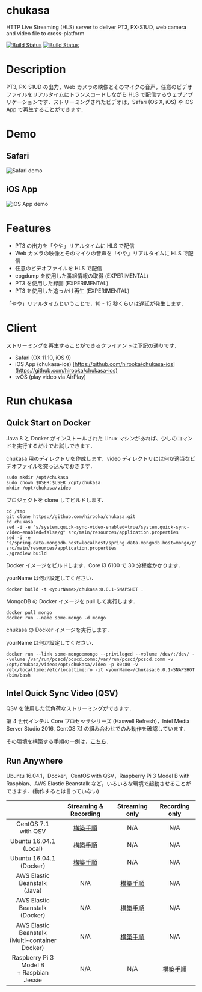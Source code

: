 # chukasa 

HTTP Live Streaming (HLS) server to deliver PT3, PX-S1UD, web camera and video file to cross-platform

[![Build Status](https://travis-ci.org/hirooka/chukasa.svg?branch=master)](https://travis-ci.org/hirooka/chukasa) [![Build Status](https://circleci.com/gh/hirooka/chukasa.png?style=shield)](https://circleci.com/gh/hirooka/chukasa)

# Description

PT3, PX-S1UD の出力，Web カメラの映像とそのマイクの音声，任意のビデオファイルをリアルタイムにトランスコードしながら HLS で配信するウェブアプリケーションです．ストリーミングされたビデオは，Safari (OS X, iOS) や iOS App で再生することができます．

# Demo

## Safari

![Safari demo](https://github.com/hirooka/animated_gif/blob/master/chukasa_web.gif)

## iOS App

![iOS App demo](https://github.com/hirooka/animated_gif/blob/master/chukasa_ios.gif)

# Features

* PT3 の出力を「やや」リアルタイムに HLS で配信
* Web カメラの映像とそのマイクの音声を「やや」リアルタイムに HLS で配信
* 任意のビデオファイルを HLS で配信
* epgdump を使用した番組情報の取得 (EXPERIMENTAL)
* PT3 を使用した録画 (EXPERIMENTAL)
* PT3 を使用した追っかけ再生 (EXPERIMENTAL)

「やや」リアルタイムということで，10 - 15 秒くらいは遅延が発生します．

# Client

ストリーミングを再生することができるクライアントは下記の通りです．

* Safari (OX 11.10, iOS 9)
* iOS App (chukasa-ios) [https://github.com/hirooka/chukasa-ios](https://github.com/hirooka/chukasa-ios)
* tvOS (play video via AirPlay)

# Run chukasa

## Quick Start on Docker

Java 8 と Docker がインストールされた Linux マシンがあれば、少しのコマンドを実行するだけでお試しできます．

chukasa 用のディレクトリを作成します．video ディレクトリには何か適当なビデオファイルを突っ込んでおきます．

    sudo mkdir /opt/chukasa
    sudo chown $USER:$USER /opt/chukasa
    mkdir /opt/chukasa/video

プロジェクトを clone してビルドします．

    cd /tmp
    git clone https://github.com/hirooka/chukasa.git
    cd chukasa
    sed -i -e "s/system.quick-sync-video-enabled=true/system.quick-sync-video-enabled=false/g" src/main/resources/application.properties
    sed -i -e "s/spring.data.mongodb.host=localhost/spring.data.mongodb.host=mongo/g" src/main/resources/application.properties
    ./gradlew build

Docker イメージをビルドします．Core i3 6100 で 30 分程度かかります．

yourName は何か設定してください．

    docker build -t <yourName>/chukasa:0.0.1-SNAPSHOT .

MongoDB の Docker イメージを pull して実行します．

    docker pull mongo
    docker run --name some-mongo -d mongo

chukasa の Docker イメージを実行します．

yourName は何か設定してください．

    docker run --link some-mongo:mongo --privileged --volume /dev/:/dev/ --volume /var/run/pcscd/pcscd.comm:/var/run/pcscd/pcscd.comm -v /opt/chukasa/video:/opt/chukasa/video -p 80:80 -v /etc/localtime:/etc/localtime:ro -it <yourName>/chukasa:0.0.1-SNAPSHOT /bin/bash

## Intel Quick Sync Video (QSV)

QSV を使用した低負荷なストリーミングができます．

第 4 世代インテル Core プロセッサシリーズ (Haswell Refresh)，Intel Media Server Studio 2016, CentOS 7.1 の組み合わせでのみ動作を確認しています．

その環境を構築する手順の一例は，[こちら](procedure/procedure_centos_7_1_qsv.txt)．

## Run Anywhere

Ubuntu 16.04.1，Docker，CentOS with QSV，Raspberry Pi 3 Model B with Raspbian、AWS Elastic Beanstalk など，いろいろな環境で起動させることができます．(動作するとは言っていない)

|   | Streaming & Recording | Streaming only | Recording only |
|:---:|:---:|:---:|:---:|
| CentOS 7.1<br>with QSV | [構築手順](procedure/procedure_centos_7_1_qsv.txt) | N/A | N/A |
| Ubuntu 16.04.1<br>(Local) | [構築手順](procedure/procedure_ubuntu_16_04_1_local.txt) | N/A | N/A |
| Ubuntu 16.04.1<br>(Docker) | [構築手順](procedure/procedure_ubuntu_16_04_1_docker.txt) | N/A | N/A |
| AWS Elastic Beanstalk<br>(Java) | N/A | [構築手順](procedure/procedure_aws_elastic_beanstalk_jar.txt) | N/A |
| AWS Elastic Beanstalk<br>(Docker) | N/A | [構築手順](procedure/procedure_aws_elastic_beanstalk_docker_jar.txt) | N/A |
| AWS Elastic Beanstalk<br>(Multi-container Docker) | N/A | [構築手順](procedure/procedure_aws_elastic_beanstalk_multi_container_docker_jar_db.txt) | N/A |
| Raspberry Pi 3 Model B<br>+ Raspbian Jessie | N/A | N/A | [構築手順](procedure/procedure_raspberry_pi_3_raspbian_jessie.txt) |